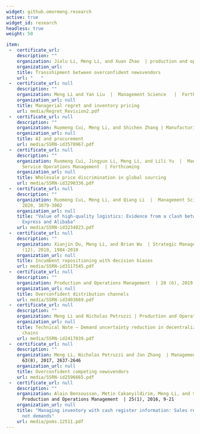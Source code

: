 ```yaml
---
widget: github.omormeng.research
active: true
widget_id: research
headless: true
weight: 50

item:
 -  certificate_url: 
    description: ""
    organization: Jialu Li, Meng Li, and Xuan Zhao  | production and operations management  | Forthcoming
    organization_url: 
    title: Transshipment between overconfident newsvendors
    url: "   "
 -  certificate_url: null
    description: ""
    organization: Meng Li and Yan Liu  |  Management Science   |  Forthcoming
    organization_url: null
    title: Managerial regret and inventory pricing
    url: media/Regret_Revision2.pdf
 -  certificate_url: null
    description: ""
    organization: Ruomeng Cui, Meng Li, and Shichen Zhang | Manufacturing and Service Operations Management | Forthcoming
    organization_url: null
    title: AI and procurement
    url: media/SSRN-id3570967.pdf
 -  certificate_url: null
    description: ""
    organization: Ruomeng Cui, Jingyun Li, Meng Li, and Lili Yu  |  Manufacturing and
      Service Operations Management  | Forthcoming
    organization_url: null
    title: Wholesale price discrimination in global sourcing
    url: media/SSRN-id3290336.pdf
 -  certificate_url: null
    description: ""
    organization: Ruomeng Cui, Meng Li, and Qiang Li  |  Management Science  | 66 (9),
      2020, 3879-3902
    organization_url: null
    title: "Value of high-quality logistics: Evidence from a clash between SF
      Express and Alibaba"
    url: media/SSRN-id3234023.pdf
 -  certificate_url: null
    description: ""
    organization: Xianjin Du, Meng Li, and Brian Wu  | Strategic Management Journal  | 40
      (12), 2019, 1984-2010
    organization_url: null
    title: Incumbent repositioning with decision biases
    url: media/SSRN-id3117545.pdf
 -  certificate_url: null
    description: ""
    organization: Production and Operations Management  | 28 (6), 2019, 1347-1365
    organization_url: null
    title: Overconfident distribution channels
    url: media/SSRN-id3403669.pdf
 -  certificate_url: null
    description: ""
    organization: Meng Li and Nicholas Petruzzi | Production and Operations Management  | 26 (1), 2017, 156-161
    organization_url: null
    title: Technical Note – Demand uncertainty reduction in decentralized supply
      chains
    url: media/SSRN-id2417039.pdf
 -  certificate_url: null
    description: ""
    organization: Meng Li, Nicholas Petruzzi and Jun Zhang  | Management Science  |
      63(8), 2017, 2637-2646
    organization_url: null
    title: Overconfident competing newsvendors
    url: media/SSRN-id2596665.pdf 
 -  certificate_url: null
    description: ""
    organization: Alain Bensoussan, Metin Cakanyildirim, Meng Li, and Suresh P. Sethi  |
      Production and Operations Management  | 25(1), 2016, 9-21
    organization_url: null
    title: "Managing inventory with cash register information: Sales recorded but
      not demands"
    url: media/poms.12511.pdf  
---
```



